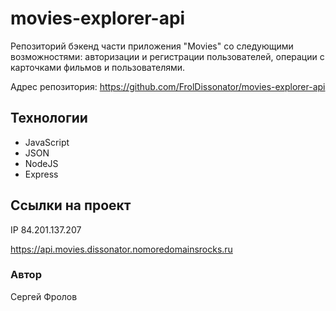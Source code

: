 # movies-explorer-api
Репозиторий бэкенд части приложения "Movies" со следующими возможностями: авторизации и регистрации пользователей, операции с карточками фильмов и пользователями.

Адрес репозитория: https://github.com/FrolDissonator/movies-explorer-api

## Технологии
* JavaScript
* JSON
* NodeJS
* Express

## Ссылки на проект

IP 84.201.137.207

https://api.movies.dissonator.nomoredomainsrocks.ru

### Автор
Сергей Фролов
